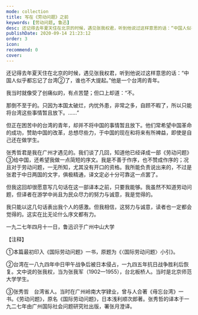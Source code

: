 ```yaml
---
mode: collection
title: 写在《劳动问题》之前
keywords: [劳动问题, 鲁迅]
desc: 还记得去年夏天住在北京的时候，遇见张我权君，听到他说过这样意思的话：“中国人似乎都忘记了台湾了，谁也不大提起。”他是一个台湾的青年。
publishDate: 2020-09-14 21:23:12
order: 3
icon: 
recommend: 0
cover: 
---
```


还记得去年夏天住在北京的时候，遇见张我权君，听到他说过这样意思的话：“中国人似乎都忘记了台湾②了，谁也不大提起。”他是一个台湾的青年。

我当时就像受了创痛似的，有点苦楚；但口上却道：“不。

那倒不至于的。只因为本国太破烂，内忧外患，非常之多，自顾不暇了，所以只能将台湾这些事情暂且放下。……”

但正在困苦中的台湾的青年，却并不将中国的事情暂且放下。他们常希望中国革命的成功，赞助中国的改革，总想尽些力，于中国的现在和将来有所裨益，即使是自己还在做学生。

张秀哲君是我在广州才遇见的。我们谈了几回，知道他已经译成一部《劳动问题》③给中国，还希望我做一点简短的序文。我是不善于作序，也不赞成作序的；况且对于劳动问题，一无所知，尤其没有开口的资格。我所能负责说出来的，不过是张君于中日两国的文字，俱极精通，译文定必十分可靠这一点罢了。

但我这回却很愿意写几句话在这一部译本之前，只要我能够。我虽然不知道劳动问题，但译者在游学中尚且为民众尽力的努力与诚意，我是觉得的。

我只能以这几句话表出我个人的感激。但我相信，这努力与诚意，读者也一定都会觉得的。这实在比无论什么序文都有力。

一九二七年四月十一日，鲁迅识于广州中山大学

【注释】

①本篇最初印入《国际劳动问题》一书，原题为《〈国际劳动问题〉小引》。

②台湾在一八九四年中日甲午战争后被日本侵占，一九四五年抗日战争胜利后恢复。文中说的张我权，当为张我军（1902—1955），台北板桥人。当时是北京师范大学学生。

③张秀哲　台湾省人。当时在广州岭南大学肄业，曾与人合著《毋忘台湾》一书。《劳动问题》，原名《国际劳动问题》，日本浅利顺次郎著。张秀哲的译本于一九二七年由广州国际社会问题研究社出版，署张月澄译。
